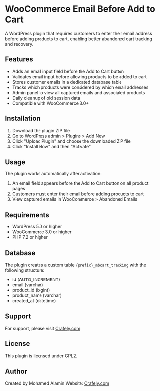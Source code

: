 # WooCommerce Email Before Add to Cart

A WordPress plugin that requires customers to enter their email address before adding products to cart, enabling better abandoned cart tracking and recovery.

## Features

- Adds an email input field before the Add to Cart button
- Validates email input before allowing products to be added to cart
- Stores customer emails in a dedicated database table
- Tracks which products were considered by which email addresses
- Admin panel to view all captured emails and associated products
- Daily cleanup of old session data
- Compatible with WooCommerce 3.0+

## Installation

1. Download the plugin ZIP file
2. Go to WordPress admin > Plugins > Add New
3. Click "Upload Plugin" and choose the downloaded ZIP file
4. Click "Install Now" and then "Activate"

## Usage

The plugin works automatically after activation:

1. An email field appears before the Add to Cart button on all product pages
2. Customers must enter their email before adding products to cart
3. View captured emails in WooCommerce > Abandoned Emails

## Requirements

- WordPress 5.0 or higher
- WooCommerce 3.0 or higher
- PHP 7.2 or higher

## Database

The plugin creates a custom table `{prefix}_mbcart_tracking` with the following structure:
- id (AUTO_INCREMENT)
- email (varchar)
- product_id (bigint)
- product_name (varchar)
- created_at (datetime)

## Support

For support, please visit [Crafely.com](https://crafely.com)

## License

This plugin is licensed under GPL2.

## Author

Created by Mohamed Alamin
Website: [Crafely.com](https://crafely.com)
